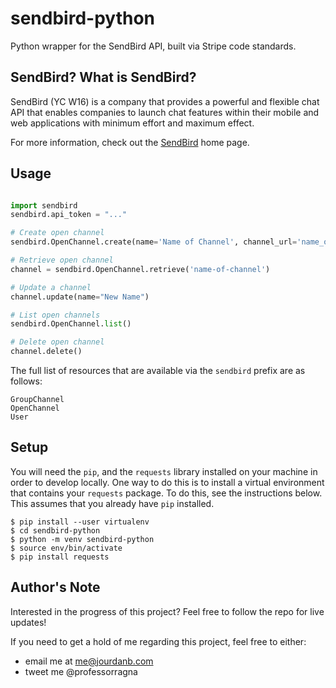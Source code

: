 # sendbird-python
Python wrapper for the SendBird API, built via Stripe code standards.

## SendBird? What is SendBird?

SendBird (YC W16) is a company that provides a powerful and flexible chat API that enables companies to launch chat features within their mobile and web applications with minimum effort and maximum effect. 

For more information, check out the [SendBird](http://sendbird.com?source=https://github.com/jpbullalayao/sendbird-python) home page.

## Usage

```python

import sendbird
sendbird.api_token = "..."

# Create open channel
sendbird.OpenChannel.create(name='Name of Channel', channel_url='name_of_channel')

# Retrieve open channel
channel = sendbird.OpenChannel.retrieve('name-of-channel')

# Update a channel
channel.update(name="New Name")

# List open channels
sendbird.OpenChannel.list()

# Delete open channel
channel.delete()
```

The full list of resources that are available via the `sendbird` prefix are as follows:
```
GroupChannel
OpenChannel
User
```

## Setup

You will need the `pip`, and the `requests` library installed on your machine in order to develop locally. One way to do this is to install a virtual environment that contains your `requests` package. To do this, see the instructions below. This assumes that you already have `pip` installed.

```
$ pip install --user virtualenv
$ cd sendbird-python
$ python -m venv sendbird-python
$ source env/bin/activate
$ pip install requests
```

## Author's Note
Interested in the progress of this project? Feel free to follow the repo for live updates! 

If you need to get a hold of me regarding this project, feel free to either:
- email me at me@jourdanb.com
- tweet me @professorragna
